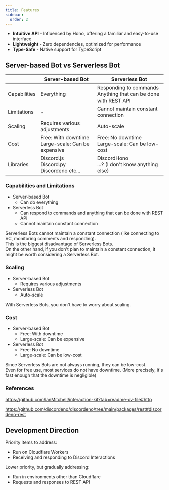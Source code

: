 ```yaml
---
title: Features
sidebar:
  order: 2
---
```


- **Intuitive API** - Influenced by Hono, offering a familiar and easy-to-use interface
- **Lightweight** - Zero dependencies, optimized for performance
- **Type-Safe** - Native support for TypeScript

## Server-based Bot vs Serverless Bot

|              | Server-based Bot                                     | Serverless Bot                                                    |
| ------------ | ---------------------------------------------------- | ----------------------------------------------------------------- |
| Capabilities | Everything                                           | Responding to commands<br>Anything that can be done with REST API |
| Limitations  | -                                                    | Cannot maintain constant connection                               |
| Scaling      | Requires various adjustments                         | Auto-scale                                                        |
| Cost         | Free: With downtime<br>Large-scale: Can be expensive | Free: No downtime<br>Large-scale: Can be low-cost                 |
| Libraries    | Discord.js<br>Discord.py<br>Discordeno etc...        | DiscordHono<br>...? (I don't know anything else)                  |

### Capabilities and Limitations

- Server-based Bot
  - Can do everything
- Serverless Bot
  - Can respond to commands and anything that can be done with REST API
  - Cannot maintain constant connection

Serverless Bots cannot maintain a constant connection (like connecting to VC, monitoring comments and responding).  
This is the biggest disadvantage of Serverless Bots.  
On the other hand, if you don't plan to maintain a constant connection, it might be worth considering a Serverless Bot.

### Scaling

- Server-based Bot
  - Requires various adjustments
- Serverless Bot
  - Auto-scale

With Serverless Bots, you don't have to worry about scaling.

### Cost

- Server-based Bot
  - Free: With downtime
  - Large-scale: Can be expensive
- Serverless Bot
  - Free: No downtime
  - Large-scale: Can be low-cost

Since Serverless Bots are not always running, they can be low-cost.  
Even for free use, most services do not have downtime. (More precisely, it's fast enough that the downtime is negligible)

### References

https://github.com/IanMitchell/interaction-kit?tab=readme-ov-file#http

https://github.com/discordeno/discordeno/tree/main/packages/rest#discordeno-rest

## Development Direction

Priority items to address:

- Run on Cloudflare Workers
- Receiving and responding to Discord Interactions

Lower priority, but gradually addressing:

- Run in environments other than Cloudflare
- Requests and responses to REST API
